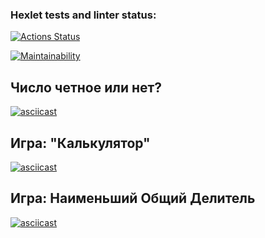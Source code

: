 ### Hexlet tests and linter status:
[![Actions Status](https://github.com/nikki35944/php-project-lvl1/workflows/hexlet-check/badge.svg)](https://github.com/nikki35944/php-project-lvl1/actions)

[![Maintainability](https://api.codeclimate.com/v1/badges/0e95ca1fc2ccd166d7b2/maintainability)](https://codeclimate.com/github/nikki35944/php-project-lvl1/maintainability)

## Число четное или нет?
[![asciicast](https://asciinema.org/a/Qjv9BEJM3Pj164frZSleXj8T8.svg)](https://asciinema.org/a/Qjv9BEJM3Pj164frZSleXj8T8)

## Игра: "Калькулятор"
[![asciicast](https://asciinema.org/a/V5U77dwEsedZoUFCyqqG2XpfQ.svg)](https://asciinema.org/a/V5U77dwEsedZoUFCyqqG2XpfQ)

## Игра: Наименьший Общий Делитель
[![asciicast](https://asciinema.org/a/gPZcwexapaCV57QyRKqDr8Olg.svg)](https://asciinema.org/a/gPZcwexapaCV57QyRKqDr8Olg)
